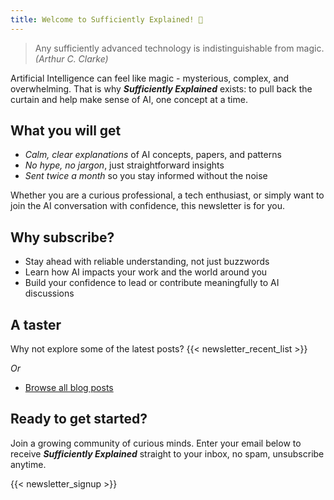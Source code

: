 ```yaml
---
title: Welcome to Sufficiently Explained! 👋
---
```


> Any sufficiently advanced technology is indistinguishable from magic. *(Arthur C. Clarke)*

Artificial Intelligence can feel like magic - mysterious, complex, and overwhelming. That is why ***Sufficiently Explained*** exists: to pull back the curtain and help make sense of AI, one concept at a time.

## What you will get
- *Calm, clear explanations* of AI concepts, papers, and patterns
- *No hype, no jargon*, just straightforward insights
- *Sent twice a month* so you stay informed without the noise

Whether you are a curious professional, a tech enthusiast, or simply want to join the AI conversation with confidence, this newsletter is for you.

## Why subscribe?
- Stay ahead with reliable understanding, not just buzzwords
- Learn how AI impacts your work and the world around you
- Build your confidence to lead or contribute meaningfully to AI discussions

## A taster
Why not explore some of the latest posts?
{{< newsletter_recent_list >}}

*Or*
- [Browse all blog posts](https://saashanair.com/posts/)

## Ready to get started?
Join a growing community of curious minds. Enter your email below to receive ***Sufficiently Explained*** straight to your inbox, no spam, unsubscribe anytime.

{{< newsletter_signup >}}